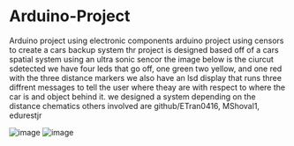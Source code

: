 # Arduino-Project
Arduino project using electronic components
arduino project using censors to create a cars backup system thr project is designed based off of a cars spatial system using an ultra sonic sencor 
the image below is the ciurcut sdetected we have four leds that go off, one green two yellow, and one red
with the three distance markers we also have an lsd display that runs three diffrent messages to tell the user where theay are with respect to where the car is and object behind it.
we designed a system depending on the distance chematics
others involved are 
github/ETran0416, MShoval1, edurestjr

![image](https://github.com/LSAyrton/Arduino/assets/147452096/c93a53a1-1467-44eb-88d6-46e85569c322)
![image](https://github.com/LSAyrton/Arduino/assets/147452096/44f049fd-5c73-43f3-8a35-c607c1844d31)
